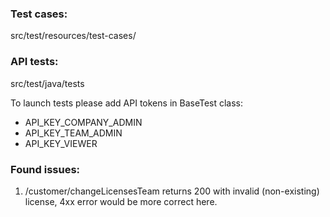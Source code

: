 ### Test cases:
src/test/resources/test-cases/ 

### API tests:
src/test/java/tests

To launch tests please add API tokens in BaseTest class: 
- API_KEY_COMPANY_ADMIN 
- API_KEY_TEAM_ADMIN 
- API_KEY_VIEWER

### Found issues:

1. /customer/changeLicensesTeam returns 200 with invalid (non-existing) license, 4xx error would be more correct here.
